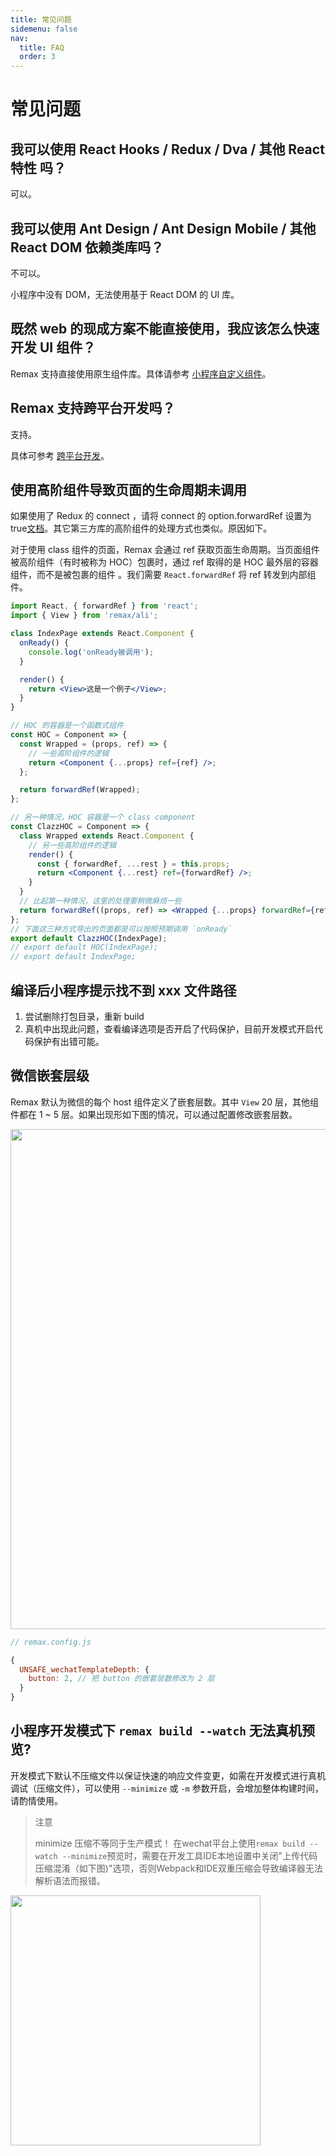 ```yaml
---
title: 常见问题
sidemenu: false
nav:
  title: FAQ
  order: 3
---
```


# 常见问题

## 我可以使用 React Hooks / Redux / Dva / 其他 React 特性 吗？

可以。

## 我可以使用 Ant Design / Ant Design Mobile / 其他 React DOM 依赖类库吗？

不可以。

小程序中没有 DOM，无法使用基于 React DOM 的 UI 库。

## 既然 web 的现成方案不能直接使用，我应该怎么快速开发 UI 组件？

Remax 支持直接使用原生组件库。具体请参考 [小程序自定义组件](/guide/basic/custom-component)。

## Remax 支持跨平台开发吗？

支持。

具体可参考 [跨平台开发](/guide/one)。

## 使用高阶组件导致页面的生命周期未调用

如果使用了 Redux 的 connect ，请将 connect 的 option.forwardRef 设置为 true[文档](https://react-redux.js.org/api/connect#forwardref-boolean)。其它第三方库的高阶组件的处理方式也类似。原因如下。

对于使用 class 组件的页面，Remax 会通过 ref 获取页面生命周期。当页面组件被高阶组件（有时被称为 HOC）包裹时，通过 ref 取得的是 HOC 最外层的容器组件，而不是被包裹的组件 。我们需要 `React.forwardRef` 将 ref 转发到内部组件。

```jsx
import React, { forwardRef } from 'react';
import { View } from 'remax/ali';

class IndexPage extends React.Component {
  onReady() {
    console.log('onReady被调用');
  }

  render() {
    return <View>这是一个例子</View>;
  }
}

// HOC 的容器是一个函数式组件
const HOC = Component => {
  const Wrapped = (props, ref) => {
    // 一些高阶组件的逻辑
    return <Component {...props} ref={ref} />;
  };

  return forwardRef(Wrapped);
};

// 另一种情况，HOC 容器是一个 class component
const ClazzHOC = Component => {
  class Wrapped extends React.Component {
    // 另一些高阶组件的逻辑
    render() {
      const { forwardRef, ...rest } = this.props;
      return <Component {...rest} ref={forwardRef} />;
    }
  }
  // 比起第一种情况，这里的处理要稍微麻烦一些
  return forwardRef((props, ref) => <Wrapped {...props} forwardRef={ref} />);
};
// 下面这三种方式导出的页面都是可以按照预期调用 `onReady`
export default ClazzHOC(IndexPage);
// export default HOC(IndexPage);
// export default IndexPage;
```

## 编译后小程序提示找不到 xxx 文件路径

1. 尝试删除打包目录，重新 build
2. 真机中出现此问题，查看编译选项是否开启了代码保护，目前开发模式开启代码保护有出错可能。

## 微信嵌套层级

Remax 默认为微信的每个 host 组件定义了嵌套层数。其中 `View` 20 层，其他组件都在 1 ~ 5 层。如果出现形如下图的情况，可以通过配置修改嵌套层数。

<img width="800" src="https://gw.alipayobjects.com/mdn/rms_a6d2d8/afts/img/A*pExGT4kna-AAAAAAAAAAAABkARQnAQ" />

```js
// remax.config.js

{
  UNSAFE_wechatTemplateDepth: {
    button: 2, // 把 button 的嵌套层数修改为 2 层
  }
}
```

## 小程序开发模式下 `remax build --watch` 无法真机预览?

开发模式下默认不压缩文件以保证快速的响应文件变更，如需在开发模式进行真机调试（压缩文件），可以使用 `--minimize` 或 `-m` 参数开启，会增加整体构建时间，请酌情使用。

> 注意
>
> minimize 压缩不等同于生产模式！
> 在wechat平台上使用`remax build --watch --minimize`预览时，需要在开发工具IDE本地设置中关闭"上传代码压缩混淆（如下图)"选项，否则Webpack和IDE双重压缩会导致编译器无法解析语法而报错。

<img width="400" src="https://static.chexx01.cn/image/remax/mini_ide.png" />

